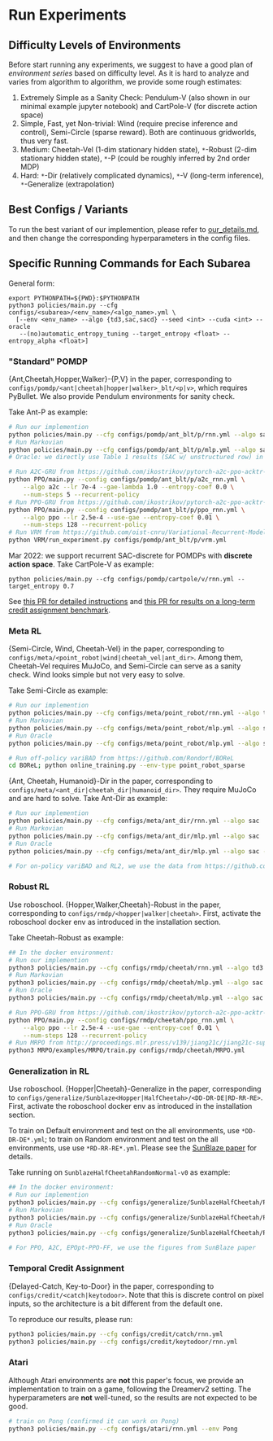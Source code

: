 # Run Experiments

## Difficulty Levels of Environments

Before start running any experiments, we suggest to have a good plan of *environment series* based on difficulty level. As it is hard to analyze and varies from algorithm to algorithm, we provide some rough estimates:

1. Extremely Simple as a Sanity Check: Pendulum-V (also shown in our minimal example jupyter notebook) and CartPole-V (for discrete action space)
2. Simple, Fast, yet Non-trivial: Wind (require precise inference and control), Semi-Circle (sparse reward). Both are continuous gridworlds, thus very fast.
3. Medium: Cheetah-Vel (1-dim stationary hidden state), `*`-Robust (2-dim stationary hidden state), `*`-P (could be roughly inferred by 2nd order MDP)
4. Hard: `*`-Dir (relatively complicated dynamics), `*`-V (long-term inference), `*`-Generalize (extrapolation)

## Best Configs / Variants
To run the best variant of our implemention, please refer to [our_details.md](our_details.md), and then change the corresponding hyperparameters in the config files.


## Specific Running Commands for Each Subarea
General form:
```
export PYTHONPATH=${PWD}:$PYTHONPATH
python3 policies/main.py --cfg configs/<subarea>/<env_name>/<algo_name>.yml \
  [--env <env_name> --algo {td3,sac,sacd} --seed <int> --cuda <int> --oracle
   --(no)automatic_entropy_tuning --target_entropy <float> --entropy_alpha <float>]
```

### "Standard" POMDP
{Ant,Cheetah,Hopper,Walker}-{P,V} in the paper, corresponding to `configs/pomdp/<ant|cheetah|hopper|walker>_blt/<p|v>`, which requires PyBullet. We also provide Pendulum environments for sanity check.

Take Ant-P as example:
```bash
# Run our implemention
python policies/main.py --cfg configs/pomdp/ant_blt/p/rnn.yml --algo sac
# Run Markovian
python policies/main.py --cfg configs/pomdp/ant_blt/p/mlp.yml --algo sac
# Oracle: we directly use Table 1 results (SAC w/ unstructured row) in https://arxiv.org/abs/2005.05719 as it is well-tuned

# Run A2C-GRU from https://github.com/ikostrikov/pytorch-a2c-ppo-acktr-gail
python PPO/main.py --config configs/pomdp/ant_blt/p/a2c_rnn.yml \
    --algo a2c --lr 7e-4 --gae-lambda 1.0 --entropy-coef 0.0 \
    --num-steps 5 --recurrent-policy
# Run PPO-GRU from https://github.com/ikostrikov/pytorch-a2c-ppo-acktr-gail
python PPO/main.py --config configs/pomdp/ant_blt/p/ppo_rnn.yml \
    --algo ppo --lr 2.5e-4 --use-gae --entropy-coef 0.01 \
    --num-steps 128 --recurrent-policy
# Run VRM from https://github.com/oist-cnru/Variational-Recurrent-Models
python VRM/run_experiment.py configs/pomdp/ant_blt/p/vrm.yml
``` 

Mar 2022: we support recurrent SAC-discrete for POMDPs with **discrete action space**. Take CartPole-V as example:
```
python policies/main.py --cfg configs/pomdp/cartpole/v/rnn.yml --target_entropy 0.7
```
See [this PR for detailed instructions](https://github.com/twni2016/pomdp-baselines/pull/1) and [this PR for results on a long-term credit assignment benchmark](https://github.com/twni2016/pomdp-baselines/pull/2).

### Meta RL 

{Semi-Circle, Wind, Cheetah-Vel} in the paper, corresponding to `configs/meta/<point_robot|wind|cheetah_vel|ant_dir>`. Among them, Cheetah-Vel requires MuJoCo, and Semi-Circle can serve as a sanity check. Wind looks simple but not very easy to solve.

Take Semi-Circle as example:
```bash
# Run our implemention
python policies/main.py --cfg configs/meta/point_robot/rnn.yml --algo td3
# Run Markovian
python policies/main.py --cfg configs/meta/point_robot/mlp.yml --algo sac
# Run Oracle
python policies/main.py --cfg configs/meta/point_robot/mlp.yml --algo sac --oracle

# Run off-policy variBAD from https://github.com/Rondorf/BOReL
cd BOReL; python online_training.py --env-type point_robot_sparse
```

{Ant, Cheetah, Humanoid}-Dir in the paper, corresponding to `configs/meta/<ant_dir|cheetah_dir|humanoid_dir>`. They require MuJoCo and are hard to solve.
Take Ant-Dir as example:
```bash
# Run our implemention
python policies/main.py --cfg configs/meta/ant_dir/rnn.yml --algo sac
# Run Markovian
python policies/main.py --cfg configs/meta/ant_dir/mlp.yml --algo sac
# Run Oracle
python policies/main.py --cfg configs/meta/ant_dir/mlp.yml --algo sac --oracle

# For on-policy variBAD and RL2, we use the data from https://github.com/lmzintgraf/varibad
```

### Robust RL
Use roboschool. {Hopper,Walker,Cheetah}-Robust in the paper, corresponding to `configs/rmdp/<hopper|walker|cheetah>`. First, activate the roboschool docker env as introduced in the installation section. 

Take Cheetah-Robust as example:
```bash
## In the docker environment:
# Run our implemention
python3 policies/main.py --cfg configs/rmdp/cheetah/rnn.yml --algo td3
# Run Markovian
python3 policies/main.py --cfg configs/rmdp/cheetah/mlp.yml --algo sac
# Run Oracle
python3 policies/main.py --cfg configs/rmdp/cheetah/mlp.yml --algo sac --oracle

# Run PPO-GRU from https://github.com/ikostrikov/pytorch-a2c-ppo-acktr-gail
python PPO/main.py --config configs/rmdp/cheetah/ppo_rnn.yml \
    --algo ppo --lr 2.5e-4 --use-gae --entropy-coef 0.01 \
    --num-steps 128 --recurrent-policy
# Run MRPO from http://proceedings.mlr.press/v139/jiang21c/jiang21c-supp.zip
python3 MRPO/examples/MRPO/train.py configs/rmdp/cheetah/MRPO.yml
```

### Generalization in RL
Use roboschool. {Hopper|Cheetah}-Generalize in the paper, corresponding to `configs/generalize/Sunblaze<Hopper|HalfCheetah>/<DD-DR-DE|RD-RR-RE>`. 
First, activate the roboschool docker env as introduced in the installation section. 

To train on Default environment and test on the all environments, use `*DD-DR-DE*.yml`; to train on Random environment and test on the all environments, use use `*RD-RR-RE*.yml`. Please see the [SunBlaze paper](https://arxiv.org/abs/1810.12282) for details. 

Take running on `SunblazeHalfCheetahRandomNormal-v0` as example:
```bash
## In the docker environment:
# Run our implemention
python3 policies/main.py --cfg configs/generalize/SunblazeHalfCheetah/RD-RR-RE/rnn.yml --algo td3
# Run Markovian
python3 policies/main.py --cfg configs/generalize/SunblazeHalfCheetah/RD-RR-RE/mlp.yml --algo sac
# Run Oracle
python3 policies/main.py --cfg configs/generalize/SunblazeHalfCheetah/RD-RR-RE/mlp.yml --algo sac --oracle

# For PPO, A2C, EPOpt-PPO-FF, we use the figures from SunBlaze paper
```

### Temporal Credit Assignment
{Delayed-Catch, Key-to-Door} in the paper, corresponding to `configs/credit/<catch|keytodoor>`. Note that this is discrete control on pixel inputs, so the architecture is a bit different from the default one.

To reproduce our results, please run:
```bash
python3 policies/main.py --cfg configs/credit/catch/rnn.yml
python3 policies/main.py --cfg configs/credit/keytodoor/rnn.yml
```

### Atari
Although Atari environments are **not** this paper's focus, we provide an implementation to train on a game, following the Dreamerv2 setting. The hyperparameters are **not** well-tuned, so the results are not expected to be good.

```bash
# train on Pong (confirmed it can work on Pong)
python3 policies/main.py --cfg configs/atari/rnn.yml --env Pong
```
